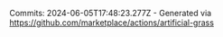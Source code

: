 Commits: 2024-06-05T17:48:23.277Z - Generated via https://github.com/marketplace/actions/artificial-grass
<br>
